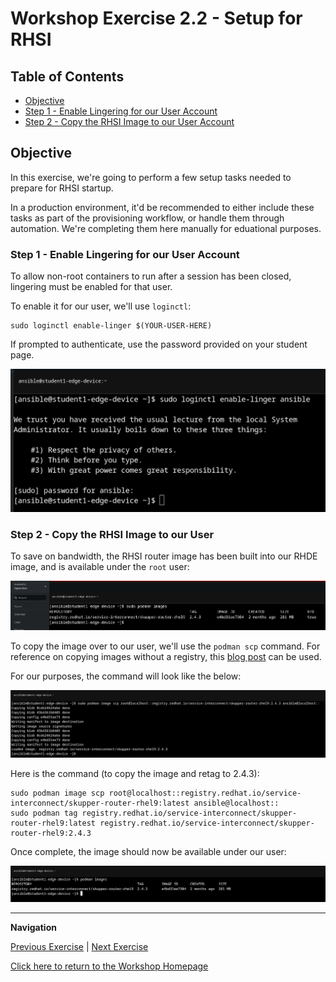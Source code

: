 # Workshop Exercise 2.2 - Setup for RHSI

## Table of Contents

* [Objective](#objective)
* [Step 1 - Enable Lingering for our User Account](#step-1---reviewing-the-code-repo-location)
* [Step 2 - Copy the RHSI Image to our User Account](#step-2---cloning-your-code-repo)

## Objective

In this exercise, we're going to perform a few setup tasks needed to prepare for RHSI startup.

In a production environment, it'd be recommended to either include these tasks as part of the provisioning workflow, or handle them through automation. We're completing them here manually for eduational purposes.

### Step 1 - Enable Lingering for our User Account

To allow non-root containers to run after a session has been closed, lingering must be enabled for that user. 

To enable it for our user, we'll use `loginctl`:
```
sudo loginctl enable-linger $(YOUR-USER-HERE)
```

If prompted to authenticate, use the password provided on your student page.

![Enable Lingering](../images/enable-lingering.png)

### Step 2 - Copy the RHSI Image to our User

To save on bandwidth, the RHSI router image has been built into our RHDE image, and is available under the `root` user:

![Root RHSI Image](../images/root-rhsi-image.png)

To copy the image over to our user, we'll use the `podman scp` command. For reference on copying images without a registry, this [blog post](https://www.redhat.com/sysadmin/podman-transfer-container-images-without-registry) can be used.

For our purposes, the command will look like the below:

![Copy RHSI Image](../images/copy-rhsi-iamge.png)

Here is the command (to copy the image and retag to 2.4.3): 
```
sudo podman image scp root@localhost::registry.redhat.io/service-interconnect/skupper-router-rhel9:latest ansible@localhost::
sudo podman tag registry.redhat.io/service-interconnect/skupper-router-rhel9:latest registry.redhat.io/service-interconnect/skupper-router-rhel9:2.4.3
```

Once complete, the image should now be available under our user:

![Our RHSI Image](../images/user-specific-rhsi-image.png)

---
**Navigation**

[Previous Exercise](../2.1-ocp-auth/) | [Next Exercise](../2.3-link-rhsi/)

[Click here to return to the Workshop Homepage](../README.md)
